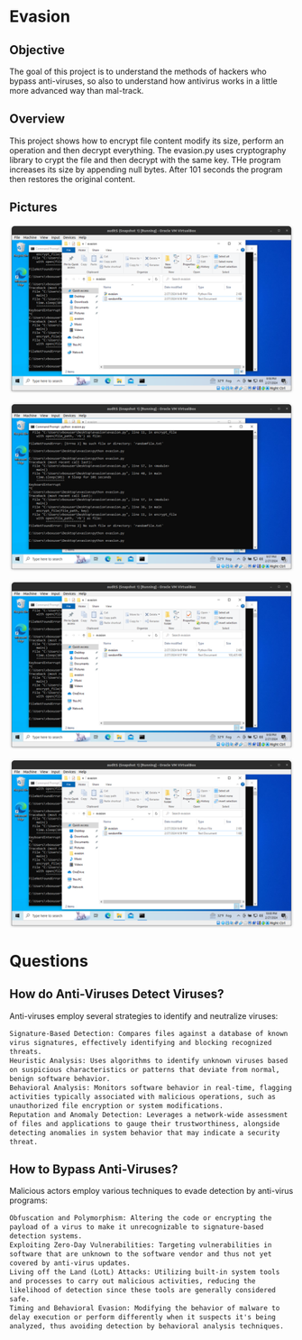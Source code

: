 # Evasion

## Objective

The goal of this project is to understand the methods of hackers who bypass anti-viruses, so also to understand how antivirus works in a little more advanced way than mal-track.

## Overview

This project shows how to encrypt file content modify its size, perform an operation and then decrypt everything.
The evasion.py uses cryptography library to crypt the file and then decrypt with the same key. THe program increases
its size by appending null bytes. After 101 seconds the program then restores the original content.

## Pictures

![file1.png](file1.png)

![file2.png](file2.png)

![file3.png](file3.png)

![file4.png](file4.png)

# Questions

## How do Anti-Viruses Detect Viruses?

Anti-viruses employ several strategies to identify and neutralize viruses:

    Signature-Based Detection: Compares files against a database of known virus signatures, effectively identifying and blocking recognized threats.
    Heuristic Analysis: Uses algorithms to identify unknown viruses based on suspicious characteristics or patterns that deviate from normal, benign software behavior.
    Behavioral Analysis: Monitors software behavior in real-time, flagging activities typically associated with malicious operations, such as unauthorized file encryption or system modifications.
    Reputation and Anomaly Detection: Leverages a network-wide assessment of files and applications to gauge their trustworthiness, alongside detecting anomalies in system behavior that may indicate a security threat.

## How to Bypass Anti-Viruses?

Malicious actors employ various techniques to evade detection by anti-virus programs:

    Obfuscation and Polymorphism: Altering the code or encrypting the payload of a virus to make it unrecognizable to signature-based detection systems.
    Exploiting Zero-Day Vulnerabilities: Targeting vulnerabilities in software that are unknown to the software vendor and thus not yet covered by anti-virus updates.
    Living off the Land (LotL) Attacks: Utilizing built-in system tools and processes to carry out malicious activities, reducing the likelihood of detection since these tools are generally considered safe.
    Timing and Behavioral Evasion: Modifying the behavior of malware to delay execution or perform differently when it suspects it's being analyzed, thus avoiding detection by behavioral analysis techniques.
